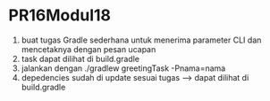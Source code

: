 # PR16Modul18
1. buat tugas Gradle sederhana untuk menerima parameter CLI dan mencetaknya dengan pesan ucapan
2. task dapat dilihat di build.gradle
3. jalankan dengan ./gradlew greetingTask -Pnama=nama
4. depedencies sudah di update sesuai tugas --> dapat dilihat di build.gradle
